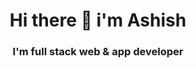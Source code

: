  <h1 align="center"> Hi there 👋  i'm Ashish </h1> 
 
 <h3 align="center" color="green"> I'm full stack web & app developer </h3>

<!--
**AshishSharma03/AshishSharma03** is a ✨ _special_ ✨ repository because its `README.md` (this file) appears on your GitHub profile.

Here are some ideas to get you started:

- 🔭 I’m currently working on ...
- 🌱 I’m currently learning ...
- 👯 I’m looking to collaborate on ...
- 🤔 I’m looking for help with ...
- 💬 Ask me about ...
- 📫 How to reach me: ...
- 😄 Pronouns: ...
- ⚡ Fun fact: ...
-->
